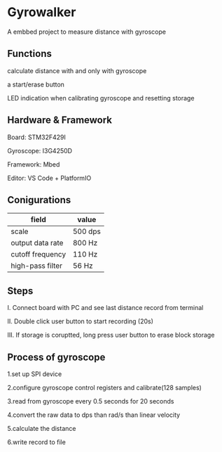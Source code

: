 # Gyrowalker
A embbed project to measure distance with gyroscope
## Functions
calculate distance with and only with gyroscope

a start/erase button

LED indication when calibrating gyroscope and resetting storage

## Hardware & Framework
Board: STM32F429I

Gyroscope: I3G4250D

Framework: Mbed

Editor: VS Code + PlatformIO

## Conigurations
| field      | value |
| ----------- | ----------- |
| scale   | 500 dps      |
|output data rate | 800 Hz|
|cutoff frequency | 110 Hz|
|high-pass filter | 56 Hz|


## Steps
I. Connect board with PC and see last distance record from terminal

II. Double click user button to start recording (20s)

III. If storage is coruptted, long press user button to erase block storage

## Process of gyroscope
1.set up SPI device

2.configure gyroscope control registers and calibrate(128 samples)

3.read from gyroscope every 0.5 seconds for 20 seconds

4.convert the raw data to dps than rad/s than linear velocity

5.calculate the distance

6.write record to file

